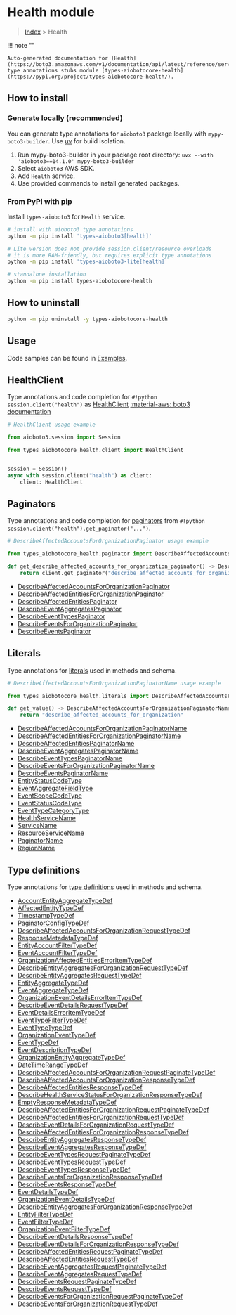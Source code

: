 # Health module

> [Index](../README.md) > Health


!!! note ""

    Auto-generated documentation for [Health](https://boto3.amazonaws.com/v1/documentation/api/latest/reference/services/health.html#health)
    type annotations stubs module [types-aiobotocore-health](https://pypi.org/project/types-aiobotocore-health/).

## How to install

### Generate locally (recommended)

You can generate type annotations for `aioboto3` package locally with `mypy-boto3-builder`.
Use [uv](https://docs.astral.sh/uv/getting-started/installation/) for build isolation.

1. Run mypy-boto3-builder in your package root directory: `uvx --with 'aioboto3==14.1.0' mypy-boto3-builder`
1. Select `aioboto3` AWS SDK.
1. Add `Health` service.
1. Use provided commands to install generated packages.



### From PyPI with pip

Install `types-aioboto3` for `Health` service.

```bash
# install with aioboto3 type annotations
python -m pip install 'types-aioboto3[health]'

# Lite version does not provide session.client/resource overloads
# it is more RAM-friendly, but requires explicit type annotations
python -m pip install 'types-aioboto3-lite[health]'

# standalone installation
python -m pip install types-aiobotocore-health
```



## How to uninstall

```bash
python -m pip uninstall -y types-aiobotocore-health
```

## Usage

Code samples can be found in [Examples](./usage.md).

## HealthClient

Type annotations and code completion for  `#!python session.client("health")` as [HealthClient](./client.md)
[:material-aws: boto3 documentation](https://boto3.amazonaws.com/v1/documentation/api/latest/reference/services/health.html#Health.Client)

```python
# HealthClient usage example

from aioboto3.session import Session

from types_aiobotocore_health.client import HealthClient


session = Session()
async with session.client("health") as client:
    client: HealthClient
```


## Paginators

Type annotations and code completion for
[paginators](./paginators.md)
from `#!python session.client("health").get_paginator("...")`.

```python
# DescribeAffectedAccountsForOrganizationPaginator usage example

from types_aiobotocore_health.paginator import DescribeAffectedAccountsForOrganizationPaginator

def get_describe_affected_accounts_for_organization_paginator() -> DescribeAffectedAccountsForOrganizationPaginator:
    return client.get_paginator("describe_affected_accounts_for_organization"))
```

- [DescribeAffectedAccountsForOrganizationPaginator](./paginators.md#describeaffectedaccountsfororganizationpaginator)
- [DescribeAffectedEntitiesForOrganizationPaginator](./paginators.md#describeaffectedentitiesfororganizationpaginator)
- [DescribeAffectedEntitiesPaginator](./paginators.md#describeaffectedentitiespaginator)
- [DescribeEventAggregatesPaginator](./paginators.md#describeeventaggregatespaginator)
- [DescribeEventTypesPaginator](./paginators.md#describeeventtypespaginator)
- [DescribeEventsForOrganizationPaginator](./paginators.md#describeeventsfororganizationpaginator)
- [DescribeEventsPaginator](./paginators.md#describeeventspaginator)








## Literals

Type annotations for [literals](./literals.md) used in methods and schema.

```python
# DescribeAffectedAccountsForOrganizationPaginatorName usage example

from types_aiobotocore_health.literals import DescribeAffectedAccountsForOrganizationPaginatorName

def get_value() -> DescribeAffectedAccountsForOrganizationPaginatorName:
    return "describe_affected_accounts_for_organization"
```

- [DescribeAffectedAccountsForOrganizationPaginatorName](./literals.md#describeaffectedaccountsfororganizationpaginatorname)
- [DescribeAffectedEntitiesForOrganizationPaginatorName](./literals.md#describeaffectedentitiesfororganizationpaginatorname)
- [DescribeAffectedEntitiesPaginatorName](./literals.md#describeaffectedentitiespaginatorname)
- [DescribeEventAggregatesPaginatorName](./literals.md#describeeventaggregatespaginatorname)
- [DescribeEventTypesPaginatorName](./literals.md#describeeventtypespaginatorname)
- [DescribeEventsForOrganizationPaginatorName](./literals.md#describeeventsfororganizationpaginatorname)
- [DescribeEventsPaginatorName](./literals.md#describeeventspaginatorname)
- [EntityStatusCodeType](./literals.md#entitystatuscodetype)
- [EventAggregateFieldType](./literals.md#eventaggregatefieldtype)
- [EventScopeCodeType](./literals.md#eventscopecodetype)
- [EventStatusCodeType](./literals.md#eventstatuscodetype)
- [EventTypeCategoryType](./literals.md#eventtypecategorytype)
- [HealthServiceName](./literals.md#healthservicename)
- [ServiceName](./literals.md#servicename)
- [ResourceServiceName](./literals.md#resourceservicename)
- [PaginatorName](./literals.md#paginatorname)
- [RegionName](./literals.md#regionname)




## Type definitions

Type annotations for [type definitions](./type_defs.md) used in methods and schema.

- [AccountEntityAggregateTypeDef](./type_defs.md#accountentityaggregatetypedef)
- [AffectedEntityTypeDef](./type_defs.md#affectedentitytypedef)
- [TimestampTypeDef](./type_defs.md#timestamptypedef)
- [PaginatorConfigTypeDef](./type_defs.md#paginatorconfigtypedef)
- [DescribeAffectedAccountsForOrganizationRequestTypeDef](./type_defs.md#describeaffectedaccountsfororganizationrequesttypedef)
- [ResponseMetadataTypeDef](./type_defs.md#responsemetadatatypedef)
- [EntityAccountFilterTypeDef](./type_defs.md#entityaccountfiltertypedef)
- [EventAccountFilterTypeDef](./type_defs.md#eventaccountfiltertypedef)
- [OrganizationAffectedEntitiesErrorItemTypeDef](./type_defs.md#organizationaffectedentitieserroritemtypedef)
- [DescribeEntityAggregatesForOrganizationRequestTypeDef](./type_defs.md#describeentityaggregatesfororganizationrequesttypedef)
- [DescribeEntityAggregatesRequestTypeDef](./type_defs.md#describeentityaggregatesrequesttypedef)
- [EntityAggregateTypeDef](./type_defs.md#entityaggregatetypedef)
- [EventAggregateTypeDef](./type_defs.md#eventaggregatetypedef)
- [OrganizationEventDetailsErrorItemTypeDef](./type_defs.md#organizationeventdetailserroritemtypedef)
- [DescribeEventDetailsRequestTypeDef](./type_defs.md#describeeventdetailsrequesttypedef)
- [EventDetailsErrorItemTypeDef](./type_defs.md#eventdetailserroritemtypedef)
- [EventTypeFilterTypeDef](./type_defs.md#eventtypefiltertypedef)
- [EventTypeTypeDef](./type_defs.md#eventtypetypedef)
- [OrganizationEventTypeDef](./type_defs.md#organizationeventtypedef)
- [EventTypeDef](./type_defs.md#eventtypedef)
- [EventDescriptionTypeDef](./type_defs.md#eventdescriptiontypedef)
- [OrganizationEntityAggregateTypeDef](./type_defs.md#organizationentityaggregatetypedef)
- [DateTimeRangeTypeDef](./type_defs.md#datetimerangetypedef)
- [DescribeAffectedAccountsForOrganizationRequestPaginateTypeDef](./type_defs.md#describeaffectedaccountsfororganizationrequestpaginatetypedef)
- [DescribeAffectedAccountsForOrganizationResponseTypeDef](./type_defs.md#describeaffectedaccountsfororganizationresponsetypedef)
- [DescribeAffectedEntitiesResponseTypeDef](./type_defs.md#describeaffectedentitiesresponsetypedef)
- [DescribeHealthServiceStatusForOrganizationResponseTypeDef](./type_defs.md#describehealthservicestatusfororganizationresponsetypedef)
- [EmptyResponseMetadataTypeDef](./type_defs.md#emptyresponsemetadatatypedef)
- [DescribeAffectedEntitiesForOrganizationRequestPaginateTypeDef](./type_defs.md#describeaffectedentitiesfororganizationrequestpaginatetypedef)
- [DescribeAffectedEntitiesForOrganizationRequestTypeDef](./type_defs.md#describeaffectedentitiesfororganizationrequesttypedef)
- [DescribeEventDetailsForOrganizationRequestTypeDef](./type_defs.md#describeeventdetailsfororganizationrequesttypedef)
- [DescribeAffectedEntitiesForOrganizationResponseTypeDef](./type_defs.md#describeaffectedentitiesfororganizationresponsetypedef)
- [DescribeEntityAggregatesResponseTypeDef](./type_defs.md#describeentityaggregatesresponsetypedef)
- [DescribeEventAggregatesResponseTypeDef](./type_defs.md#describeeventaggregatesresponsetypedef)
- [DescribeEventTypesRequestPaginateTypeDef](./type_defs.md#describeeventtypesrequestpaginatetypedef)
- [DescribeEventTypesRequestTypeDef](./type_defs.md#describeeventtypesrequesttypedef)
- [DescribeEventTypesResponseTypeDef](./type_defs.md#describeeventtypesresponsetypedef)
- [DescribeEventsForOrganizationResponseTypeDef](./type_defs.md#describeeventsfororganizationresponsetypedef)
- [DescribeEventsResponseTypeDef](./type_defs.md#describeeventsresponsetypedef)
- [EventDetailsTypeDef](./type_defs.md#eventdetailstypedef)
- [OrganizationEventDetailsTypeDef](./type_defs.md#organizationeventdetailstypedef)
- [DescribeEntityAggregatesForOrganizationResponseTypeDef](./type_defs.md#describeentityaggregatesfororganizationresponsetypedef)
- [EntityFilterTypeDef](./type_defs.md#entityfiltertypedef)
- [EventFilterTypeDef](./type_defs.md#eventfiltertypedef)
- [OrganizationEventFilterTypeDef](./type_defs.md#organizationeventfiltertypedef)
- [DescribeEventDetailsResponseTypeDef](./type_defs.md#describeeventdetailsresponsetypedef)
- [DescribeEventDetailsForOrganizationResponseTypeDef](./type_defs.md#describeeventdetailsfororganizationresponsetypedef)
- [DescribeAffectedEntitiesRequestPaginateTypeDef](./type_defs.md#describeaffectedentitiesrequestpaginatetypedef)
- [DescribeAffectedEntitiesRequestTypeDef](./type_defs.md#describeaffectedentitiesrequesttypedef)
- [DescribeEventAggregatesRequestPaginateTypeDef](./type_defs.md#describeeventaggregatesrequestpaginatetypedef)
- [DescribeEventAggregatesRequestTypeDef](./type_defs.md#describeeventaggregatesrequesttypedef)
- [DescribeEventsRequestPaginateTypeDef](./type_defs.md#describeeventsrequestpaginatetypedef)
- [DescribeEventsRequestTypeDef](./type_defs.md#describeeventsrequesttypedef)
- [DescribeEventsForOrganizationRequestPaginateTypeDef](./type_defs.md#describeeventsfororganizationrequestpaginatetypedef)
- [DescribeEventsForOrganizationRequestTypeDef](./type_defs.md#describeeventsfororganizationrequesttypedef)

